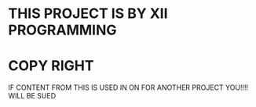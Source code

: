 # THIS PROJECT IS BY XII    PROGRAMMING
# COPY RIGHT 
IF CONTENT FROM THIS IS USED IN ON FOR ANOTHER PROJECT YOU!!!! WILL BE SUED